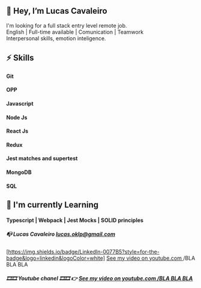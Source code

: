 
## 👋 Hey, I’m Lucas Cavaleiro

 I'm looking for a  full stack entry level  remote job.<br />
 English | Full-time available | Comunication | Teamwork <br />
 Interpersonal skills, emotion inteligence.<br />

 
 
##  ⚡ Skills 
#### Git
#### OPP 
#### Javascript
#### Node Js 
#### React Js
#### Redux
#### Jest matches and supertest
#### MongoDB
#### SQL
 
 
 
##   🌱 I'm currently Learning

####   Typescript   |   Webpack   |   Jest Mocks   |   SOLID principles
         
##### 📭  Lucas Cavaleiro lucas.oklp@gmail.com
[https://img.shields.io/badge/LinkedIn-0077B5?style=for-the-badge&logo=linkedin&logoColor=white]
<a href="https://www.youtube.com/watch?v=e_UX89TAR1Y&t=51s" target="_blank">[See my video on youtube.com ](https://img.shields.io/badge/LinkedIn-0077B5?style=for-the-badge&logo=linkedin&logoColor=white)/BLA BLA BLA</a>
##### 🎞️🎞️ Youtube chanel 🎞️🎞️  👉 <a href="https://www.youtube.com/watch?v=e_UX89TAR1Y&t=51s" target="_blank">See my video on youtube.com /BLA BLA BLA</a>

